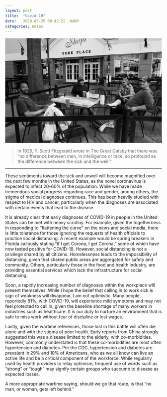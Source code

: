 ```yaml
---
layout: post
title:  "Covid-19"
date:   2020-03-25 08:42:22 -0400
categories: notes
---
```


![image](/images/covid.jpg)
> In 1925, F. Scott Fitzgerald wrote in The Great Gatsby that there was “no difference between men, in intelligence or race, so profound as the difference between the sick and the well.”

***
These sentiments toward the sick and unwell will become magnified over the next few months in the United States, as the novel coronavirus is expected to infect 20–60% of the population. While we have made tremendous social progress regarding race and gender, among others, the stigma of medical diagnoses continues. This has been heavily studied with respect to HIV and cancer, particularly when the diagnoses are associated with certain events that lead to the disease.
 
It is already clear that early diagnoses of COVID-19 in people in the United States can be met with heavy scrutiny. For example, given the togetherness in responding to “flattening the curve” on the news and social media, there is little tolerance for those ignoring the requests of health officials to practice social distancing. A recent example would be spring breakers in Florida callously stating “if I get Corona, I get Corona,” some of which have now tested positive for COVID-19. However, social distancing is not a privilege shared by all citizens. Homelessness leads to the impossibility of distancing, given that shared public areas are aggregated for safety and community. Others, particularly those in the food and health industry, are providing essential services which lack the infrastructure for social distancing.
 
Soon, a rapidly increasing number of diagnoses within the workplace will present themselves. While I hope the belief that calling in to work sick is sign of weakness will disappear, I am not optimistic. Many people, reportedly 81%, with COVID-19, will experience mild symptoms and may not feel protected to call in, given the baseline shortage of many workers in industries such as healthcare. It is our duty to nurture an environment that is safe to miss work without fear of discipline or lost wages.
 
Lastly, given the wartime references, those lost in this battle will often die alone and with the stigma of poor health. Early reports from China strongly suggested this was a disease limited to the elderly, with co-morbidities. However, commonly understated is that these co-morbidities are most often hypertension and diabetes. Per the CDC, hypertension and diabetes are prevalent in 29% and 10% of Americans, who as we all know can live an active life and be a critical component of the workforce. While regularly used by health providers to relay optimism, frequent use of words such as “strong” or “tough” may signify certain groups who succumb to disease as expected losses.
 
A more appropriate wartime saying, should we go that route, is that “no man, or woman, gets left behind.”